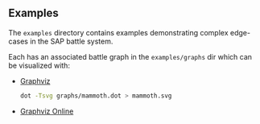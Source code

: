 ## Examples
The `examples` directory contains examples demonstrating complex edge-cases in the SAP battle system.

Each has an associated battle graph in the `examples/graphs` dir which can be visualized with:
* [Graphviz](https://graphviz.org/)
    ```bash
    dot -Tsvg graphs/mammoth.dot > mammoth.svg
    ```

* [Graphviz Online](https://dreampuf.github.io/GraphvizOnline/)
